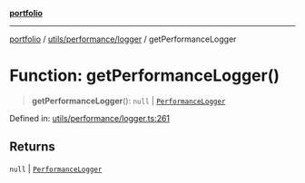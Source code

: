 [**portfolio**](../../../../README.md)

***

[portfolio](../../../../modules.md) / [utils/performance/logger](../README.md) / getPerformanceLogger

# Function: getPerformanceLogger()

> **getPerformanceLogger**(): `null` \| [`PerformanceLogger`](../classes/PerformanceLogger.md)

Defined in: [utils/performance/logger.ts:261](https://github.com/tnorlund/Portfolio/blob/4e0c45627749364792348ff911c30399d3759e0e/portfolio/utils/performance/logger.ts#L261)

## Returns

`null` \| [`PerformanceLogger`](../classes/PerformanceLogger.md)
